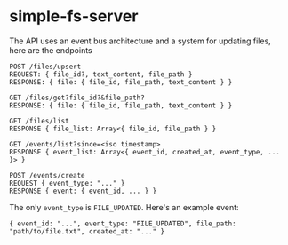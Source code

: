 # simple-fs-server

The API uses an event bus architecture and a system for updating files, here are the endpoints

```
POST /files/upsert
REQUEST: { file_id?, text_content, file_path }
RESPONSE: { file: { file_id, file_path, text_content } }

GET /files/get?file_id?&file_path?
RESPONSE: { file: { file_id, file_path, text_content } }

GET /files/list
RESPONSE { file_list: Array<{ file_id, file_path } }

GET /events/list?since=<iso timestamp>
RESPONSE { event_list: Array<{ event_id, created_at, event_type, ... }> }

POST /events/create
REQUEST { event_type: "..." }
RESPONSE { event: { event_id, ... } }
```

The only `event_type` is `FILE_UPDATED`. Here's an example event:

`{ event_id: "...", event_type: "FILE_UPDATED", file_path: "path/to/file.txt", created_at: "..." }`
